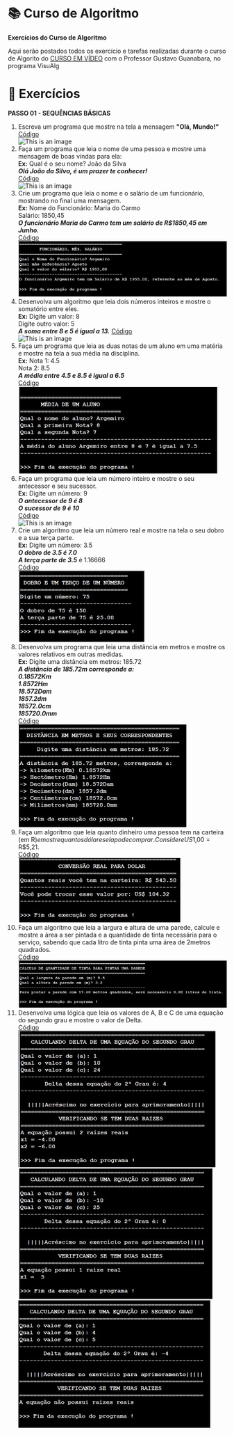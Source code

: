 # :books: Curso de Algoritmo
**Exercícios do Curso de Algoritmo**

 Aqui serão postados todos os exercício e tarefas realizadas durante o curso de Algorito do [CURSO EM VÍDEO](https://www.youtube.com/watch?v=8mei6uVttho&list=PLHz_AreHm4dmSj0MHol_aoNYCSGFqvfXV) com o Professor Gustavo Guanabara, no programa VisuAlg
 
 # :page_with_curl: Exercícios
 **PASSO 01 - SEQUÊNCIAS BÁSICAS**
 
 1) Escreva um programa que mostre na tela a mensagem **"Olá, Mundo!"**<br/> [Código](https://github.com/ArgemiroC/Curso-de-Algoritmo/blob/main/Exerc%C3%ADcios%20-%20PASSO%2001/Exercicio%2001%20-%20%20Ola%20Mundo)<br/>
![This is an image](https://github.com/ArgemiroC/Curso-de-Algoritmo/blob/main/Imagens/Exerc%C3%ADcio%2001(Ola%20Mundo!).jpeg)
2) Faça um programa que leia o nome de uma pessoa e mostre uma mensagem de boas vindas
para ela:<br>
**Ex:** Qual é o seu nome? João da Silva<br/>
    **_Olá João da Silva, é um prazer te conhecer!_** <br/>[Código](https://github.com/ArgemiroC/Curso-de-Algoritmo/blob/main/Exerc%C3%ADcios%20-%20PASSO%2001/Exercicio%2002%20-%20Mensagem%20de%20boas%20vindas)<br/>
![This is an image](https://github.com/ArgemiroC/Curso-de-Algoritmo/blob/main/Imagens/Exerc%C3%ADcio%2002(Mensagem%20de%20Boas%20Vindas).jpeg)
3) Crie um programa que leia o nome e o salário de um funcionário, mostrando no
final uma mensagem.<br/> 
**Ex:** Nome do Funcionário: Maria do Carmo<br/>
    Salário: 1850,45<br/>
    **_O funcionário Maria do Carmo tem um salário de R$1850,45 em Junho._** <br/>[Código](https://github.com/ArgemiroC/Curso-de-Algoritmo/blob/main/Exerc%C3%ADcios%20-%20PASSO%2001/Exerc%C3%ADcio%2003%20-%20Funcion%C3%A1rio%2C%20Sal%C3%A1rio%2C%20M%C3%AAs)<br/>
![This is an image](https://github.com/ArgemiroC/Curso-de-Algoritmo/blob/main/Imagens/Exerc%C3%ADcio%2003(Funcion%C3%A1rio%2C%20M%C3%AAs%2C%20Sal%C3%A1rio).jpeg)
4) Desenvolva um algoritmo que leia dois números inteiros e mostre o somatório
entre eles.<br/>
**Ex:**
Digite um valor: 8<br/>
Digite outro valor: 5<br/>
**_A soma entre 8 e 5 é igual a 13._** [Código](https://github.com/ArgemiroC/Curso-de-Algoritmo/blob/main/Exerc%C3%ADcios%20-%20PASSO%2001/Exerc%C3%ADcio%2004%20-%20Soma%20Entre%20Valores)<br/>![This is an image](https://github.com/ArgemiroC/Curso-de-Algoritmo/blob/main/Imagens/Exerc%C3%ADcio%2004(Soma%20Entre%20Valores).jpeg)<br/>
5) Faça um programa que leia as duas notas de um aluno em uma matéria e mostre
na tela a sua média na disciplina.<br/>
**Ex:** Nota 1: 4.5<br/>
Nota 2: 8.5<br/>
**_A média entre 4.5 e 8.5 é igual a 6.5_** <br/>[Código](https://github.com/ArgemiroC/Curso-de-Algoritmo/blob/main/Exerc%C3%ADcios%20-%20PASSO%2001/Exerc%C3%ADcio%2005%20-%20M%C3%A9dia%20de%20um%20Aluno)<br/>![This is an image](https://github.com/ArgemiroC/Curso-de-Algoritmo/blob/main/Imagens/Exerc%C3%ADcio%2005(M%C3%A9dia%20de%20um%20aluno).jpeg)<br/>
6) Faça um programa que leia um número inteiro e mostre o seu antecessor e seu sucessor.<br/>
**Ex:** Digite um número: 9<br/>
**_O antecessor de 9 é 8_**<br/>
**_O sucessor de 9 é 10_** <br/>[Código](https://github.com/ArgemiroC/Curso-de-Algoritmo/blob/main/Exerc%C3%ADcios%20-%20PASSO%2001/Exerc%C3%ADcio%2006%20-%20Antecessor%20e%20Sucessor)<br/>![This is an image](https://github.com/ArgemiroC/Curso-de-Algoritmo/blob/main/Imagens/Exerc%C3%ADcio%2006(Antecessor%20e%20Sucessor).jpeg)<br/>
7) Crie um algoritmo que leia um número real e mostre na tela o seu dobro e a sua terça parte.<br/>
**Ex:** Digite um número: 3.5<br/>
**_O dobro de 3.5 é 7.0_**<br/>
**_A terça parte de 3.5_** é 1.16666 <br/>[Código](https://github.com/ArgemiroC/Curso-de-Algoritmo/blob/main/Exerc%C3%ADcios%20-%20PASSO%2001/Exerc%C3%ADcio%2007%20-%20Dobro%20e%20um%20ter%C3%A7o%20de%20um%20n%C3%BAmero)<br/>![This is an image](https://github.com/ArgemiroC/Curso-de-Algoritmo/blob/main/Imagens/Exerc%C3%ADcio%2007(Dobro%20e%20um%20ter%C3%A7o%20de%20um%20n%C3%BAmero).jpeg)<br/>
8) Desenvolva um programa que leia uma distância em metros e mostre os valores relativos em outras medidas.<br/>
**Ex:** Digite uma distância em metros: 185.72<br/>
**_A distância de 185.72m corresponde a:_**<br/>
**_0.18572Km_**<br/>
**_1.8572Hm_**<br/>
**_18.572Dam_**<br/>
**_1857.2dm_**<br/>
**_18572.0cm_**<br/>
**_185720.0mm_** <br/>[Código](https://github.com/ArgemiroC/Curso-de-Algoritmo/blob/main/Exerc%C3%ADcios%20-%20PASSO%2001/Exerc%C3%ADcio%2008%20-%20Dist%C3%A2ncia%20em%20Metros%20e%20seus%20correspondentes)<br/> ![This is an image](https://github.com/ArgemiroC/Curso-de-Algoritmo/blob/main/Imagens/Exerc%C3%ADcio%2008(Dist%C3%A2ncia%20em%20metros%20e%20seus%20correspondentes).jpeg)<br/>
9) Faça um algoritmo que leia quanto dinheiro uma pessoa tem na carteira (em R$) e mostre quantos dólares ela pode comprar. Considere US$1,00 = R$5,21.<br/>[Código](https://github.com/ArgemiroC/Curso-de-Algoritmo/blob/main/Exerc%C3%ADcios%20-%20PASSO%2001/Exerc%C3%ADcio%2009%20-%20Convers%C3%A3o%20de%20real%20para%20dolar)<br/>![This is an image](https://github.com/ArgemiroC/Curso-de-Algoritmo/blob/main/Imagens/Exerc%C3%ADcio%2009(Convers%C3%A3o%20real%20para%20dolar).jpeg)<br/> 
10) Faça um algoritmo que leia a largura e altura de uma parede, calcule e mostre a área a ser pintada e a quantidade de tinta necessária para o serviço, sabendo que cada litro de tinta pinta uma área de 2metros quadrados.<br/>[Código](https://github.com/ArgemiroC/Curso-de-Algoritmo/blob/main/Exerc%C3%ADcios%20-%20PASSO%2001/Exerc%C3%ADcio%2010%20-%20C%C3%A1lculo%20de%20quantidade%20de%20tinta%20para%20pintar%20uma%20parede)<br/> ![This is an image](https://github.com/ArgemiroC/Curso-de-Algoritmo/blob/main/Imagens/Exerc%C3%ADcio%2010(C%C3%A1lculo%20de%20quantidade%20de%20tinta%20para%20pintar%20uma%20parede).jpeg)<br/>
11) Desenvolva uma lógica que leia os valores de A, B e C de uma equação do segundo grau e mostre o valor de Delta.<br/>  [Código](https://github.com/ArgemiroC/Curso-de-Algoritmo/blob/main/Exerc%C3%ADcios%20-%20PASSO%2001/Exerc%C3%ADcio%2011%20-%20Calculando%20delta%20de%20uma%20equa%C3%A7%C3%A3o%20do%20segundo%20grau)<br/>  ![This is an image](https://github.com/ArgemiroC/Curso-de-Algoritmo/blob/main/Imagens/Exerc%C3%ADcio%2011(Calculando%20delta%20de%20uma%20equa%C3%A7%C3%A3o%20do%20segundo%20grau)1.jpeg)<br/> ![This is an image](https://github.com/ArgemiroC/Curso-de-Algoritmo/blob/main/Imagens/Exerc%C3%ADcio%2011(Calculando%20delta%20de%20uma%20equa%C3%A7%C3%A3o%20do%20segundo%20grau)2.jpeg) <br/> ![This is an image](https://github.com/ArgemiroC/Curso-de-Algoritmo/blob/main/Imagens/Exerc%C3%ADcio%2011(Calculando%20delta%20de%20uma%20equa%C3%A7%C3%A3o%20do%20segundo%20grau)3.jpeg)<br/> 
